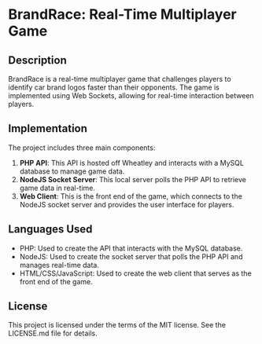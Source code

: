 # BrandRace: Real-Time Multiplayer Game

## Description
BrandRace is a real-time multiplayer game that challenges players to identify car brand logos faster than their opponents. The game is implemented using Web Sockets, allowing for real-time interaction between players.

## Implementation
The project includes three main components:
1. **PHP API**: This API is hosted off Wheatley and interacts with a MySQL database to manage game data.
2. **NodeJS Socket Server**: This local server polls the PHP API to retrieve game data in real-time.
3. **Web Client**: This is the front end of the game, which connects to the NodeJS socket server and provides the user interface for players.

## Languages Used
- PHP: Used to create the API that interacts with the MySQL database.
- NodeJS: Used to create the socket server that polls the PHP API and manages real-time data.
- HTML/CSS/JavaScript: Used to create the web client that serves as the front end of the game.

## License
This project is licensed under the terms of the MIT license. See the LICENSE.md file for details.

